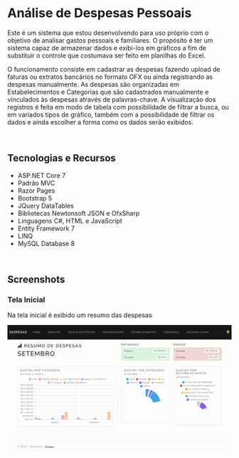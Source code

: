 # Análise de Despesas Pessoais
Este é um sistema que estou desenvolvendo para uso próprio com o objetivo de analisar gastos pessoais e familiares. O propósito é ter um sistema capaz de armazenar dados e exibí-los em gráficos a fim de substituir o controle que costumava ser feito em planilhas do Excel.

O funcionamento consiste em cadastrar as despesas fazendo upload de faturas ou extratos bancários no formato OFX ou ainda registrando as despesas manualmente. As despesas são organizadas em Estabelecimentos e Categorias que são cadastrados manualmente e vinculados às despesas através de palavras-chave. A visualização dos registros é feita em modo de tabela com possibilidade de filtrar a busca, ou em variados tipos de gráfico, também com a possibilidade de filtrar os dados e ainda escolher a forma como os dados serão exibidos.

<br/>

## Tecnologias e Recursos
<ul>
<li>ASP.NET Core 7</li>
<li>Padrão MVC</li>
<li>Razor Pages</li>
<li>Bootstrap 5</li>
<li>JQuery DataTables</li>
<li>Bibliotecas Newtonsoft JSON e OfxSharp</li>
<li>Linguagens C#, HTML e JavaScript</li>
<li>Entity Framework 7</li>
<li>LINQ</li>
<li>MySQL Database 8</li>
</ul>
<br/>

## Screenshots

### Tela Inicial
<p>Na tela inicial é exibido um resumo das despesas</p>
<img src="https://github.com/marliseborba/img/blob/main/expenses/home-index.gif?raw=true"/>
